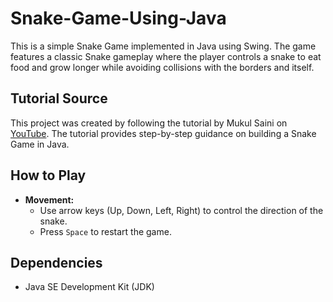 # Snake-Game-Using-Java

This is a simple Snake Game implemented in Java using Swing. The game features a classic Snake gameplay where the player controls a snake to eat food and grow longer while avoiding collisions with the borders and itself.


## Tutorial Source

This project was created by following the tutorial by Mukul Saini on [YouTube](https://youtu.be/A6Wqq1b6oI8?si=AjOw0giHZJtNHeIZ). The tutorial provides step-by-step guidance on building a Snake Game in Java.

## How to Play

- **Movement:**
  - Use arrow keys (Up, Down, Left, Right) to control the direction of the snake.
  - Press `Space` to restart the game.

## Dependencies

- Java SE Development Kit (JDK)
